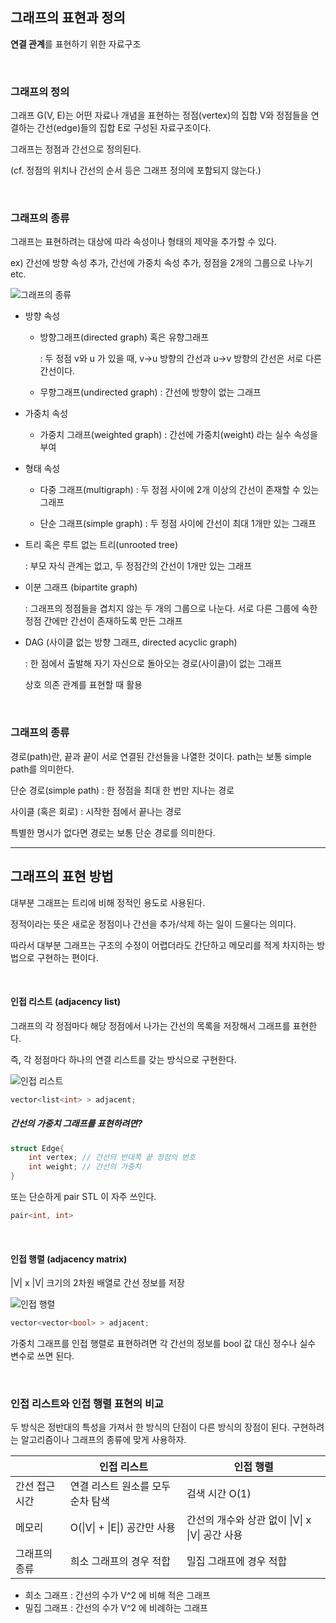## 그래프의 표현과 정의

**연결 관계**를 표현하기 위한 자료구조

</br>

### 그래프의 정의  

그래프 G(V, E)는 어떤 자료나 개념을 표현하는 정점(vertex)의 집합 V와 정점들을 연결하는 간선(edge)들의 집합 E로 구성된 자료구조이다. 

그래프는 정점과 간선으로 정의된다. 

(cf. 정점의 위치나 간선의 순서 등은 그래프 정의에 포함되지 않는다.)

</br>

### 그래프의 종류 

그래프는 표현하려는 대상에 따라 속성이나 형태의 제약을 추가할 수 있다. 

ex) 간선에 방향 속성 추가, 간선에 가중치 속성 추가, 정점을 2개의 그룹으로 나누기 etc.

![그래프의 종류](https://t1.daumcdn.net/cfile/tistory/230FEB43565DBFF21A)

* 방향 속성 

  * 방향그래프(directed graph) 혹은 유향그래프

    : 두 정점 v와 u 가 있을 때, v->u 방향의 간선과 u->v 방향의 간선은 서로 다른 간선이다. 

  * 무향그래프(undirected graph) : 간선에 방향이 없는 그래프

    

* 가중치 속성

  * 가중치 그래프(weighted graph) : 간선에 가중치(weight) 라는 실수 속성을 부여 

    

* 형태 속성

  * 다중 그래프(multigraph) : 두 정점 사이에 2개 이상의 간선이 존재할 수 있는 그래프 

  * 단순 그래프(simple graph) : 두 정점 사이에 간선이 최대 1개만 있는 그래프 

    

* 트리 혹은 루트 없는 트리(unrooted tree)

  : 부모 자식 관계는 없고, 두 정점간의 간선이 1개만 있는 그래프

* 이분 그래프 (bipartite graph)

  : 그래프의 정점들을 겹치지 않는 두 개의 그룹으로 나눈다. 서로 다른 그룹에 속한 정점 간에만 간선이 존재하도록 만든 그래프 

* DAG (사이클 없는 방향 그래프, directed acyclic graph)

  : 한 점에서 출발해 자기 자신으로 돌아오는 경로(사이클)이 없는 그래프

  상호 의존 관계를 표현할 때 활용

</br>

### 그래프의 종류

경로(path)란, 끝과 끝이 서로 연결된 간선들을 나열한 것이다. path는 보통 simple path를 의미한다.

단순 경로(simple path) : 한 정점을 최대 한 번만 지나는 경로 

사이클 (혹은 회로) : 시작한 점에서 끝나는 경로 

특별한 명시가 없다면 경로는 보통 단순 경로를 의미한다. 

--------------------------------

## 그래프의 표현 방법 

대부분 그래프는 트리에 비해 정적인 용도로 사용된다. 

정적이라는 뜻은 새로운 정점이나 간선을 추가/삭제 하는 일이 드물다는 의미다.

따라서 대부분 그래프는 구조의 수정이 어렵더라도 간단하고 메모리를 적게 차지하는 방법으로 구현하는 편이다. 

</br>

#### 인접 리스트 (adjacency list)

그래프의 각 정점마다 해당 정점에서 나가는 간선의 목록을 저장해서 그래프를 표현한다. 

즉, 각 정점마다 하나의 연결 리스트를 갖는 방식으로 구현한다. 

![인접 리스트](https://t1.daumcdn.net/cfile/tistory/2236CE4D5858CAA032?download)

```c++
vector<list<int> > adjacent;
```

##### 간선의 가중치 그래프를 표현하려면?

```c++
struct Edge{
	int vertex; // 간선의 반대쪽 끝 정점의 번호 
    int weight; // 간선의 가중치 
}
```

또는 단순하게 pair STL 이 자주 쓰인다. 

```c++
pair<int, int> 
```

</br>

#### 인접 행렬 (adjacency matrix)

|V| x |V| 크기의 2차원 배열로 간선 정보를 저장

![인접 행렬](https://t1.daumcdn.net/cfile/tistory/2405384D584C11BC2E)

```c++
vector<vector<bool> > adjacent;
```

가중치 그래프를 인접 행렬로 표현하려면 각 간선의 정보를 bool 값 대신 정수나 실수 변수로 쓰면 된다. 

</br>

### 인접 리스트와 인접 행렬 표현의 비교 

두 방식은 정반대의 특성을 가져서 한 방식의 단점이 다른 방식의 장점이 된다. 구현하려는 알고리즘이나 그래프의 종류에 맞게 사용하자. 

|                | 인접 리스트                       | 인접 행렬                                       |
| -------------- | --------------------------------- | ----------------------------------------------- |
| 간선 접근 시간 | 연결 리스트 원소를 모두 순차 탐색 | 검색 시간 O(1)                                  |
| 메모리         | O(\|V\| + \|E\|) 공간만 사용      | 간선의 개수와 상관 없이 \|V\| x \|V\| 공간 사용 |
| 그래프의 종류  | 희소 그래프의 경우 적합           | 밀집 그래프에 경우 적합                         |

* 희소 그래프 : 간선의 수가 V^2 에 비해 적은 그래프 
* 밀집 그래프 : 간선의 수가 V^2 에 비례하는 그래프

</br>